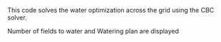 This code solves the water optimization across the grid using the CBC solver.

Number of fields to water and Watering plan are displayed
